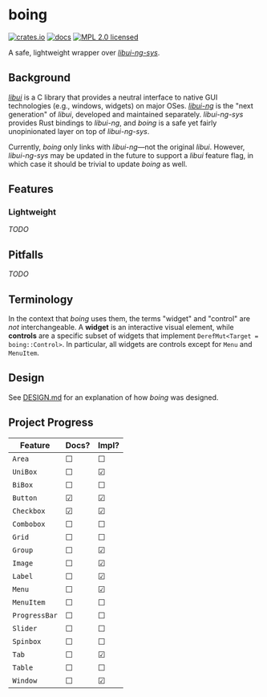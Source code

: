 # boing

[![crates.io](https://img.shields.io/crates/v/boing)](https://crates.io/crates/boing)
[![docs](https://docs.rs/boing/badge.svg)](https://docs.rs/boing)
[![MPL 2.0 licensed](https://img.shields.io/badge/license-MPL2-green)](./LICENSE)

A safe, lightweight wrapper over [*libui-ng-sys*](https://crates.io/crates/libui-ng-sys).

## Background

[*libui*](https://github.com/andlabs/libui) is a C library that provides a neutral interface to native GUI technologies (e.g., windows, widgets) on major OSes. [*libui-ng*](https://github.com/libui-ng/libui-ng) is the "next generation" of *libui*, developed and maintained separately. *libui-ng-sys* provides Rust bindings to *libui-ng*, and *boing* is a safe yet fairly unopinionated layer on top of *libui-ng-sys*.

Currently, *boing* only links with *libui-ng*&mdash;not the original *libui*. However, *libui-ng-sys* may be updated in the future to support a *libui* feature flag, in which case it should be trivial to update *boing* as well.

## Features

### Lightweight

*TODO*

## Pitfalls

*TODO*

## Terminology

In the context that *boing* uses them, the terms "widget" and "control" are *not* interchangeable. A **widget** is an interactive visual element, while **controls** are a specific subset of widgets that implement `DerefMut<Target = boing::Control>`. In particular, all widgets are controls except for `Menu` and `MenuItem`.

## Design

See [DESIGN.md](./DESIGN.md) for an explanation of how *boing* was designed.

## Project Progress

| Feature       | Docs? | Impl? |
| ------------- | ----- | ----- |
| `Area`        | ☐    | ☐    |
| `UniBox`      | ☐    | ☑    |
| `BiBox`       | ☐    | ☐    |
| `Button`      | ☑    | ☑    |
| `Checkbox`    | ☑    | ☑    |
| `Combobox`    | ☐    | ☐    |
| `Grid`        | ☐    | ☐    |
| `Group`       | ☐    | ☑    |
| `Image`       | ☐    | ☑    |
| `Label`       | ☐    | ☑    |
| `Menu`        | ☐    | ☑    |
| `MenuItem`    | ☐    | ☐    |
| `ProgressBar` | ☐    | ☐    |
| `Slider`      | ☐    | ☐    |
| `Spinbox`     | ☐    | ☐    |
| `Tab`         | ☐    | ☑    |
| `Table`       | ☐    | ☐    |
| `Window`      | ☐    | ☑    |
